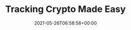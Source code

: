 ---
date: 2021-05-26T06:58:58+00:00

url: /lp/crypto-tracking
type: lp/crypto-tracking
content_class: landing-page home home-crypto

title: Tracking <span class="is-green">Crypto</span> Made Easy
heroText: It’s never been easier to track your Crypto. With Claritus you can track all your currencies, assets and investments in one place.
heroImg: /images/section-hero-crypto.png

section1Title: Coin Tracking
section1Text: With more than 6,000 cryptocurrencies, you can track your returns for one or all of your coins in one place.
section1Img: /images/section-2-crypto.png
section1ImgLazy: /images/section-2-crypto-min.png

section2Title: Nurture and Grow
section2Text: Increase your wealth by uploading your investment history and measuring your portfolio's performance over time easily and accurately.
section2Img: /images/section-3-crypto.png
section2ImgLazy: /images/section-3-crypto-min.png

section3Title: All in One Place
section3Text: Aggregate the same coin in multiple locations in a single crypto portfolio so that you can clearly see your diversification, crypto returns and more.
section3Img: /images/section-4-crypto.png
section3ImgLazy: /images/section-4-crypto-min.png

section4Title: Clear & Concise
section4Text: At Claritus, we believe that you should have a clear, and understandable view of your assets and investments - without requiring a Master’s degree in Finance!
section4Img: /images/clear-concise-crypto.svg
section4ImgLazy: /images/clear-concise-crypto-min.png

section5Title: What our early adopters saying about us...
testimonials:
    - title: fantastic! The app is really well designed, loads very fast and I really appreciate the subtle details that have been included. I'm very happy to have found it.
      author: Richard F.
    - title: I really like using Claritus to keep track of all my assets and liabilities.
      author: Andress T.
    - title: I'm really excited to switch to Claritus as my primary tool and replace my old spreadsheet.
      author: Mike M.

section7Title: Privacy and Security Guaranteed
section7Text: We know your privacy and security are of the utmost importance to you, which is why we are committed to the highest standards of data security and encryption. With Claritus, you know your data is <span class="is-underline">for your eyes only</span>.
section7Img: /images/section-5.jpg
section7ImgLazy: /images/section-5-min.jpg
---